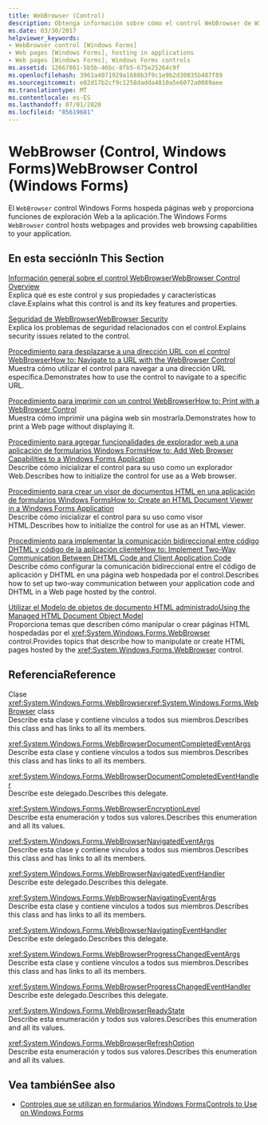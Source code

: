 ```yaml
---
title: WebBrowser (Control)
description: Obtenga información sobre cómo el control WebBrowser de Windows Forms hospeda páginas web y proporciona funciones de exploración Web a la aplicación.
ms.date: 03/30/2017
helpviewer_keywords:
- WebBrowser control [Windows Forms]
- Web pages [Windows Forms], hosting in applications
- Web pages [Windows Forms], Windows Forms controls
ms.assetid: 12667861-5b5b-46bc-8fb5-675e25264c9f
ms.openlocfilehash: 3961a4071929a1688b3f9c1e9b2d30835b487f89
ms.sourcegitcommit: e02d17b2cf9c1258dadda4810a5e6072a0089aee
ms.translationtype: MT
ms.contentlocale: es-ES
ms.lasthandoff: 07/01/2020
ms.locfileid: "85619681"
---
```

# <a name="webbrowser-control-windows-forms"></a><span data-ttu-id="73d4f-103">WebBrowser (Control, Windows Forms)</span><span class="sxs-lookup"><span data-stu-id="73d4f-103">WebBrowser Control (Windows Forms)</span></span>
<span data-ttu-id="73d4f-104">El `WebBrowser` control Windows Forms hospeda páginas web y proporciona funciones de exploración Web a la aplicación.</span><span class="sxs-lookup"><span data-stu-id="73d4f-104">The Windows Forms `WebBrowser` control hosts webpages and provides web browsing capabilities to your application.</span></span>  
  
## <a name="in-this-section"></a><span data-ttu-id="73d4f-105">En esta sección</span><span class="sxs-lookup"><span data-stu-id="73d4f-105">In This Section</span></span>  
 [<span data-ttu-id="73d4f-106">Información general sobre el control WebBrowser</span><span class="sxs-lookup"><span data-stu-id="73d4f-106">WebBrowser Control Overview</span></span>](webbrowser-control-overview.md)  
 <span data-ttu-id="73d4f-107">Explica qué es este control y sus propiedades y características clave.</span><span class="sxs-lookup"><span data-stu-id="73d4f-107">Explains what this control is and its key features and properties.</span></span>  
  
 [<span data-ttu-id="73d4f-108">Seguridad de WebBrowser</span><span class="sxs-lookup"><span data-stu-id="73d4f-108">WebBrowser Security</span></span>](webbrowser-security.md)  
 <span data-ttu-id="73d4f-109">Explica los problemas de seguridad relacionados con el control.</span><span class="sxs-lookup"><span data-stu-id="73d4f-109">Explains security issues related to the control.</span></span>  
  
 [<span data-ttu-id="73d4f-110">Procedimiento para desplazarse a una dirección URL con el control WebBrowser</span><span class="sxs-lookup"><span data-stu-id="73d4f-110">How to: Navigate to a URL with the WebBrowser Control</span></span>](how-to-navigate-to-a-url-with-the-webbrowser-control.md)  
 <span data-ttu-id="73d4f-111">Muestra cómo utilizar el control para navegar a una dirección URL específica.</span><span class="sxs-lookup"><span data-stu-id="73d4f-111">Demonstrates how to use the control to navigate to a specific URL.</span></span>  
  
 [<span data-ttu-id="73d4f-112">Procedimiento para imprimir con un control WebBrowser</span><span class="sxs-lookup"><span data-stu-id="73d4f-112">How to: Print with a WebBrowser Control</span></span>](how-to-print-with-a-webbrowser-control.md)  
 <span data-ttu-id="73d4f-113">Muestra cómo imprimir una página web sin mostrarla.</span><span class="sxs-lookup"><span data-stu-id="73d4f-113">Demonstrates how to print a Web page without displaying it.</span></span>  
  
 [<span data-ttu-id="73d4f-114">Procedimiento para agregar funcionalidades de explorador web a una aplicación de formularios Windows Forms</span><span class="sxs-lookup"><span data-stu-id="73d4f-114">How to: Add Web Browser Capabilities to a Windows Forms Application</span></span>](how-to-add-web-browser-capabilities-to-a-windows-forms-application.md)  
 <span data-ttu-id="73d4f-115">Describe cómo inicializar el control para su uso como un explorador Web.</span><span class="sxs-lookup"><span data-stu-id="73d4f-115">Describes how to initialize the control for use as a Web browser.</span></span>  
  
 [<span data-ttu-id="73d4f-116">Procedimiento para crear un visor de documentos HTML en una aplicación de formularios Windows Forms</span><span class="sxs-lookup"><span data-stu-id="73d4f-116">How to: Create an HTML Document Viewer in a Windows Forms Application</span></span>](how-to-create-an-html-document-viewer-in-a-windows-forms-application.md)  
 <span data-ttu-id="73d4f-117">Describe cómo inicializar el control para su uso como visor HTML.</span><span class="sxs-lookup"><span data-stu-id="73d4f-117">Describes how to initialize the control for use as an HTML viewer.</span></span>  
  
 [<span data-ttu-id="73d4f-118">Procedimiento para implementar la comunicación bidireccional entre código DHTML y código de la aplicación cliente</span><span class="sxs-lookup"><span data-stu-id="73d4f-118">How to: Implement Two-Way Communication Between DHTML Code and Client Application Code</span></span>](implement-two-way-com-between-dhtml-and-client.md)  
 <span data-ttu-id="73d4f-119">Describe cómo configurar la comunicación bidireccional entre el código de aplicación y DHTML en una página web hospedada por el control.</span><span class="sxs-lookup"><span data-stu-id="73d4f-119">Describes how to set up two-way communication between your application code and DHTML in a Web page hosted by the control.</span></span>  
  
 [<span data-ttu-id="73d4f-120">Utilizar el Modelo de objetos de documento HTML administrado</span><span class="sxs-lookup"><span data-stu-id="73d4f-120">Using the Managed HTML Document Object Model</span></span>](using-the-managed-html-document-object-model.md)  
 <span data-ttu-id="73d4f-121">Proporciona temas que describen cómo manipular o crear páginas HTML hospedadas por el <xref:System.Windows.Forms.WebBrowser> control.</span><span class="sxs-lookup"><span data-stu-id="73d4f-121">Provides topics that describe how to manipulate or create HTML pages hosted by the <xref:System.Windows.Forms.WebBrowser> control.</span></span>  
  
## <a name="reference"></a><span data-ttu-id="73d4f-122">Referencia</span><span class="sxs-lookup"><span data-stu-id="73d4f-122">Reference</span></span>  
 <span data-ttu-id="73d4f-123">Clase <xref:System.Windows.Forms.WebBrowser></span><span class="sxs-lookup"><span data-stu-id="73d4f-123"><xref:System.Windows.Forms.WebBrowser> class</span></span>  
 <span data-ttu-id="73d4f-124">Describe esta clase y contiene vínculos a todos sus miembros.</span><span class="sxs-lookup"><span data-stu-id="73d4f-124">Describes this class and has links to all its members.</span></span>  
  
 <xref:System.Windows.Forms.WebBrowserDocumentCompletedEventArgs>  
 <span data-ttu-id="73d4f-125">Describe esta clase y contiene vínculos a todos sus miembros.</span><span class="sxs-lookup"><span data-stu-id="73d4f-125">Describes this class and has links to all its members.</span></span>  
  
 <xref:System.Windows.Forms.WebBrowserDocumentCompletedEventHandler>  
 <span data-ttu-id="73d4f-126">Describe este delegado.</span><span class="sxs-lookup"><span data-stu-id="73d4f-126">Describes this delegate.</span></span>  
  
 <xref:System.Windows.Forms.WebBrowserEncryptionLevel>  
 <span data-ttu-id="73d4f-127">Describe esta enumeración y todos sus valores.</span><span class="sxs-lookup"><span data-stu-id="73d4f-127">Describes this enumeration and all its values.</span></span>  
  
 <xref:System.Windows.Forms.WebBrowserNavigatedEventArgs>  
 <span data-ttu-id="73d4f-128">Describe esta clase y contiene vínculos a todos sus miembros.</span><span class="sxs-lookup"><span data-stu-id="73d4f-128">Describes this class and has links to all its members.</span></span>  
  
 <xref:System.Windows.Forms.WebBrowserNavigatedEventHandler>  
 <span data-ttu-id="73d4f-129">Describe este delegado.</span><span class="sxs-lookup"><span data-stu-id="73d4f-129">Describes this delegate.</span></span>  
  
 <xref:System.Windows.Forms.WebBrowserNavigatingEventArgs>  
 <span data-ttu-id="73d4f-130">Describe esta clase y contiene vínculos a todos sus miembros.</span><span class="sxs-lookup"><span data-stu-id="73d4f-130">Describes this class and has links to all its members.</span></span>  
  
 <xref:System.Windows.Forms.WebBrowserNavigatingEventHandler>  
 <span data-ttu-id="73d4f-131">Describe este delegado.</span><span class="sxs-lookup"><span data-stu-id="73d4f-131">Describes this delegate.</span></span>  
  
 <xref:System.Windows.Forms.WebBrowserProgressChangedEventArgs>  
 <span data-ttu-id="73d4f-132">Describe esta clase y contiene vínculos a todos sus miembros.</span><span class="sxs-lookup"><span data-stu-id="73d4f-132">Describes this class and has links to all its members.</span></span>  
  
 <xref:System.Windows.Forms.WebBrowserProgressChangedEventHandler>  
 <span data-ttu-id="73d4f-133">Describe este delegado.</span><span class="sxs-lookup"><span data-stu-id="73d4f-133">Describes this delegate.</span></span>  
  
 <xref:System.Windows.Forms.WebBrowserReadyState>  
 <span data-ttu-id="73d4f-134">Describe esta enumeración y todos sus valores.</span><span class="sxs-lookup"><span data-stu-id="73d4f-134">Describes this enumeration and all its values.</span></span>  
  
 <xref:System.Windows.Forms.WebBrowserRefreshOption>  
 <span data-ttu-id="73d4f-135">Describe esta enumeración y todos sus valores.</span><span class="sxs-lookup"><span data-stu-id="73d4f-135">Describes this enumeration and all its values.</span></span>  
  
## <a name="see-also"></a><span data-ttu-id="73d4f-136">Vea también</span><span class="sxs-lookup"><span data-stu-id="73d4f-136">See also</span></span>

- [<span data-ttu-id="73d4f-137">Controles que se utilizan en formularios Windows Forms</span><span class="sxs-lookup"><span data-stu-id="73d4f-137">Controls to Use on Windows Forms</span></span>](controls-to-use-on-windows-forms.md)
